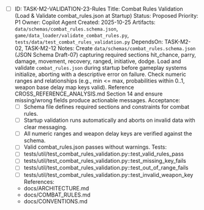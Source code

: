 - [ ] ID: TASK-M2-VALIDATION-23-Rules
  Title: Combat Rules Validation (Load & Validate combat_rules.json at Startup)
  Status: Proposed
  Priority: P1
  Owner: Copilot Agent
  Created: 2025-10-25
  Artifacts: `data/schemas/combat_rules.schema.json`, `game/data_loader/validate_combat_rules.py`, `tests/data/test_combat_rules_validation.py`
  DependsOn: TASK-M2-02, TASK-M2-12
  Notes:
  Create `data/schemas/combat_rules.schema.json` (JSON Schema Draft-07) capturing required sections hit_chance, parry, damage, movement, recovery, ranged, initiative, dodge.
  Load and validate `combat_rules.json` during startup before gameplay systems initialize, aborting with a descriptive error on failure.
  Check numeric ranges and relationships (e.g., min <= max, probabilities within 0..1, weapon base delay map keys valid).
  Reference CROSS_REFERENCE_ANALYSIS.md Section 14 and ensure missing/wrong fields produce actionable messages.
  Acceptance:
  - [ ] Schema file defines required sections and constraints for combat rules.
  - [ ] Startup validation runs automatically and aborts on invalid data with clear messaging.
  - [ ] All numeric ranges and weapon delay keys are verified against the schema.
  - [ ] Valid combat_rules.json passes without warnings.
  Tests:
  - [ ] tests/util/test_combat_rules_validation.py::test_valid_rules_pass
  - [ ] tests/util/test_combat_rules_validation.py::test_missing_key_fails
  - [ ] tests/util/test_combat_rules_validation.py::test_out_of_range_fails
  - [ ] tests/util/test_combat_rules_validation.py::test_invalid_weapon_key
  References:
  - docs/ARCHITECTURE.md
  - docs/COMBAT_RULES.md
  - docs/CONVENTIONS.md
